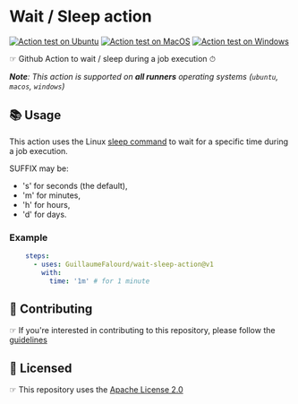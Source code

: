 # Wait / Sleep action

[![Action test on Ubuntu](https://github.com/GuillaumeFalourd/wait-sleep-action/actions/workflows/ubuntu_action_test.yml/badge.svg)](https://github.com/GuillaumeFalourd/wait-sleep-action/actions/workflows/ubuntu_action_test.yml) [![Action test on MacOS](https://github.com/GuillaumeFalourd/wait-sleep-action/actions/workflows/macos_action_test.yml/badge.svg)](https://github.com/GuillaumeFalourd/wait-sleep-action/actions/workflows/macos_action_test.yml) [![Action test on Windows](https://github.com/GuillaumeFalourd/wait-sleep-action/actions/workflows/windows_action_test.yml/badge.svg)](https://github.com/GuillaumeFalourd/wait-sleep-action/actions/workflows/windows_action_test.yml)

☞ Github Action to wait / sleep during a job execution ⏱

_**Note**: This action is supported on **all runners** operating systems (`ubuntu`, `macos`, `windows`)_

## 📚 Usage

This action uses the Linux [sleep command](https://linux.die.net/man/1/sleep) to wait for a specific time during a job execution.

SUFFIX may be:
- 's' for seconds (the default), 
- 'm' for minutes, 
- 'h' for hours,
- 'd' for days.

### Example

```yaml
    steps:
      - uses: GuillaumeFalourd/wait-sleep-action@v1
        with:
          time: '1m' # for 1 minute
```

## 🤝 Contributing

☞ If you're interested in contributing to this repository, please follow the [guidelines](https://github.com/GuillaumeFalourd/wait-sleep-action/blob/main/CONTRIBUTING.md)

## 🏅 Licensed

☞ This repository uses the [Apache License 2.0](https://github.com/GuillaumeFalourd/wait-sleep-action/blob/main/LICENSE)

<!-- ### Contribuidores

<a href="https://github.com/GuillaumeFalourd/wait-sleep-action/graphs/contributors">
  <img src="https://contrib.rocks/image?repo=GuillaumeFalourd/wait-sleep-action" />
</a>

(Criado com [contributors-img](https://contrib.rocks)) -->
